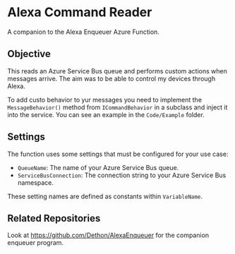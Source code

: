 # Alexa Command Reader

A companion to the Alexa Enqueuer Azure Function. 

## Objective
This reads an Azure Service Bus queue and performs custom actions when messages arrive. The aim was to be able to control my devices through Alexa.

To add custo behavior to yur messages you need to implement the `MessageBehavior()` method from `ICommandBehavior` in a subclass and inject it into the service. You can see an example in the `Code/Example` folder.

## Settings
The function uses some settings that must be configured for your use case:
* `QueueName`: The name of your Azure Service Bus queue.
* `ServiceBusConnection`: The connection string to your Azure Service Bus namespace.

These setting names are defined as constants within `VariableName`.

## Related Repositories
Look at https://github.com/Dethon/AlexaEnqueuer for the companion enqueuer program.

